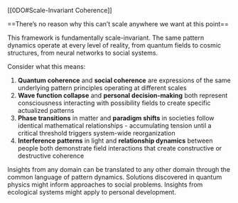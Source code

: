 [[0DO#Scale-Invariant Coherence]]

==There’s no reason why this can’t scale anywhere we want at this point==

This framework is fundamentally scale-invariant. 
The same pattern dynamics operate at every level of reality, from quantum fields to cosmic structures, from neural networks to social systems.

Consider what this means:

1. **Quantum coherence** and **social coherence** are expressions of the same underlying pattern principles operating at different scales
2. **Wave function collapse** and **personal decision-making** both represent consciousness interacting with possibility fields to create specific actualized patterns
3. **Phase transitions** in matter and **paradigm shifts** in societies follow identical mathematical relationships - accumulating tension until a critical threshold triggers system-wide reorganization
4. **Interference patterns** in light and **relationship dynamics** between people both demonstrate field interactions that create constructive or destructive coherence

Insights from any domain can be translated to any other domain through the common language of pattern dynamics. 
Solutions discovered in quantum physics might inform approaches to social problems. 
Insights from ecological systems might apply to personal development.

